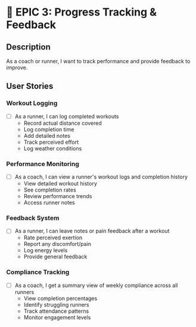 # 🔹 EPIC 3: Progress Tracking & Feedback

## Description
As a coach or runner, I want to track performance and provide feedback to improve.

## User Stories

### Workout Logging
- [ ] As a runner, I can log completed workouts
  - Record actual distance covered
  - Log completion time
  - Add detailed notes
  - Track perceived effort
  - Log weather conditions

### Performance Monitoring
- [ ] As a coach, I can view a runner's workout logs and completion history
  - View detailed workout history
  - See completion rates
  - Review performance trends
  - Access runner notes

### Feedback System
- [ ] As a runner, I can leave notes or pain feedback after a workout
  - Rate perceived exertion
  - Report any discomfort/pain
  - Log energy levels
  - Provide general feedback

### Compliance Tracking
- [ ] As a coach, I get a summary view of weekly compliance across all runners
  - View completion percentages
  - Identify struggling runners
  - Track attendance patterns
  - Monitor engagement levels
